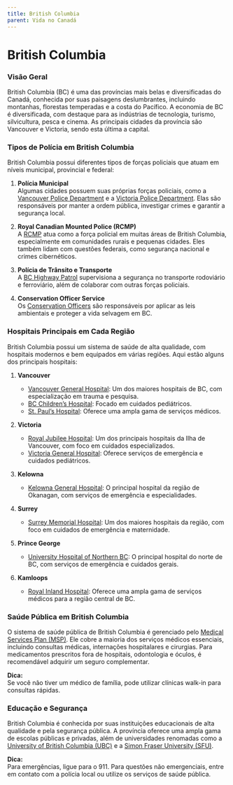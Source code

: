 ```yaml
---
title: British Columbia
parent: Vida no Canadá
---
```


# British Columbia

### Visão Geral

British Columbia (BC) é uma das províncias mais belas e diversificadas do Canadá, conhecida por suas paisagens deslumbrantes, incluindo montanhas, florestas temperadas e a costa do Pacífico. A economia de BC é diversificada, com destaque para as indústrias de tecnologia, turismo, silvicultura, pesca e cinema. As principais cidades da província são Vancouver e Victoria, sendo esta última a capital.

### Tipos de Polícia em British Columbia

British Columbia possui diferentes tipos de forças policiais que atuam em níveis municipal, provincial e federal:

1. **Polícia Municipal**  
    Algumas cidades possuem suas próprias forças policiais, como a [Vancouver Police Department](https://vpd.ca) e a [Victoria Police Department](https://vicpd.ca). Elas são responsáveis por manter a ordem pública, investigar crimes e garantir a segurança local.

2. **Royal Canadian Mounted Police (RCMP)**  
    A [RCMP](https://www.rcmp-grc.gc.ca) atua como a força policial em muitas áreas de British Columbia, especialmente em comunidades rurais e pequenas cidades. Eles também lidam com questões federais, como segurança nacional e crimes cibernéticos.

3. **Polícia de Trânsito e Transporte**  
    A [BC Highway Patrol](https://www2.gov.bc.ca) supervisiona a segurança no transporte rodoviário e ferroviário, além de colaborar com outras forças policiais.

4. **Conservation Officer Service**  
    Os [Conservation Officers](https://www2.gov.bc.ca/gov/content/environment/natural-resource-stewardship/natural-resource-law-enforcement/conservation-officer-service) são responsáveis por aplicar as leis ambientais e proteger a vida selvagem em BC.

### Hospitais Principais em Cada Região

British Columbia possui um sistema de saúde de alta qualidade, com hospitais modernos e bem equipados em várias regiões. Aqui estão alguns dos principais hospitais:

1. **Vancouver**  
    - [Vancouver General Hospital](https://www.vch.ca): Um dos maiores hospitais de BC, com especialização em trauma e pesquisa.  
    - [BC Children’s Hospital](https://www.bcchildrens.ca): Focado em cuidados pediátricos.  
    - [St. Paul’s Hospital](https://www.providencehealthcare.org): Oferece uma ampla gama de serviços médicos.

2. **Victoria**  
    - [Royal Jubilee Hospital](https://www.islandhealth.ca): Um dos principais hospitais da Ilha de Vancouver, com foco em cuidados especializados.  
    - [Victoria General Hospital](https://www.islandhealth.ca): Oferece serviços de emergência e cuidados pediátricos.

3. **Kelowna**  
    - [Kelowna General Hospital](https://www.interiorhealth.ca): O principal hospital da região de Okanagan, com serviços de emergência e especialidades.

4. **Surrey**  
    - [Surrey Memorial Hospital](https://www.fraserhealth.ca): Um dos maiores hospitais da região, com foco em cuidados de emergência e maternidade.

5. **Prince George**  
    - [University Hospital of Northern BC](https://www.northernhealth.ca): O principal hospital do norte de BC, com serviços de emergência e cuidados gerais.

6. **Kamloops**  
    - [Royal Inland Hospital](https://www.interiorhealth.ca): Oferece uma ampla gama de serviços médicos para a região central de BC.

### Saúde Pública em British Columbia

O sistema de saúde pública de British Columbia é gerenciado pelo [Medical Services Plan (MSP)](https://www2.gov.bc.ca/gov/content/health/health-drug-coverage/msp). Ele cobre a maioria dos serviços médicos essenciais, incluindo consultas médicas, internações hospitalares e cirurgias. Para medicamentos prescritos fora de hospitais, odontologia e óculos, é recomendável adquirir um seguro complementar.

**Dica:**  
Se você não tiver um médico de família, pode utilizar clínicas walk-in para consultas rápidas.

### Educação e Segurança

British Columbia é conhecida por suas instituições educacionais de alta qualidade e pela segurança pública. A província oferece uma ampla gama de escolas públicas e privadas, além de universidades renomadas como a [University of British Columbia (UBC)](https://www.ubc.ca) e a [Simon Fraser University (SFU)](https://www.sfu.ca).

**Dica:**  
Para emergências, ligue para o 911. Para questões não emergenciais, entre em contato com a polícia local ou utilize os serviços de saúde pública.
